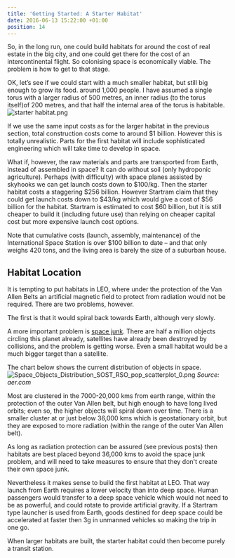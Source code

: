 ```yaml
---
title: 'Getting Started: A Starter Habitat'
date: 2016-06-13 15:22:00 +01:00
position: 14
---
```


So, in the long run, one could build habitats for around the cost of real estate in the big city, and one could get there for the cost of an intercontinental flight. So colonising space is economically viable. The problem is how to get to that stage. 

OK, let’s see if we could start with a much smaller habitat, but still big enough to grow its food. around 1,000 people. I have assumed a single torus with a larger radius of 500 metres, an inner radius (to the torus itself)of 200 metres, and that half the internal area of the torus is habitable.
![starter habitat.png](/uploads/starter%20habitat.png)

If we use the same input costs as for the larger habitat in the previous section, total construction costs come to around $1 billion. However this is totally unrealistic. Parts for the first habitat will include sophisticated engineering which will take time to develop in space. 

What if, however, the raw materials and parts are transported from Earth, instead of assembled in space? It can do without soil (only hydroponic agriculture). Perhaps (with difficulty) with space planes assisted by skyhooks we can get launch costs down to $100/kg. Then the starter habitat costs a staggering $256 billion. However Startram claim that they could get launch costs down to $43/kg which would give a cost of $56 billion for the habitat. Startram is estimated to cost $60 billion, but it is still cheaper to build it (including future use) than relying on cheaper capital cost but more expensive launch cost options. 

Note that cumulative costs (launch, assembly, maintenance) of the International Space Station is over $100 billion to date – and that only weighs 420 tons, and the living area is barely the size of a suburban house.

## Habitat Location
It is tempting to put habitats in LEO, where under the protection of the Van Allen Belts an artificial  magnetic field to protect from radiation would not be required. There are two problems, however. 

The first is that it would spiral back towards Earth, although very slowly. 

A more important problem is [space junk](https://www.nasa.gov/mission_pages/station/news/orbital_debris.html). There are half a million objects circling this planet already, satellites have already been destroyed by collisions, and the problem is getting worse. Even a small habitat would be a much bigger target than a satellite. 

The chart below shows the current distribution of objects in space. 
![Space_Objects_Distribution_SOST_RSO_pop_scatterplot_0.png](/uploads/Space_Objects_Distribution_SOST_RSO_pop_scatterplot_0.png)
*Source: aer.com*

Most are clustered in the 7000-20,000 kms from earth range, within the protection of the outer Van Allen belt, but high enough to have long lived orbits; even so, the higher objects will spiral down over time. There is a smaller cluster at or just below 36,000 kms which is geostationary orbit, but they are exposed to more radiation (within the range of the outer Van Allen belt). 

As long as radiation protection can be assured (see previous posts) then habitats are best placed beyond 36,000 kms to avoid the space junk problem, and will need to take measures to ensure that they don't create their own space junk. 

Nevertheless it makes sense to build the first habitat at LEO. That way launch from Earth requires a lower velocity than into deep space. Human passengers would transfer to a deep space vehicle which would not need to be as powerful, and could rotate to provide artificial gravity. If a Startram type launcher is used from Earth, goods destined for deep space could be accelerated at faster then 3g in unmanned vehicles so making the trip in one go. 

When larger habitats are built, the starter habitat could then become purely a transit station.  


